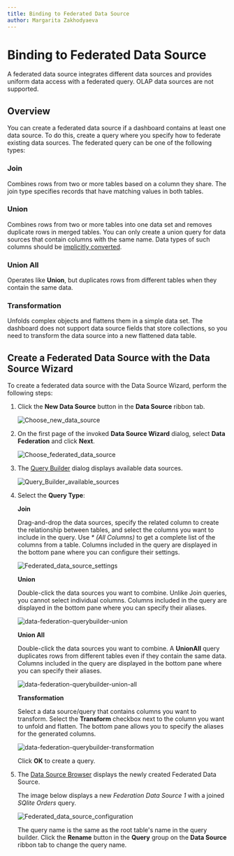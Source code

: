 ```yaml
---
title: Binding to Federated Data Source
author: Margarita Zakhodyaeva
---
```


# Binding to Federated Data Source

A federated data source integrates different data sources and provides uniform data access with a federated query. OLAP data sources are not supported.

## Overview

You can create a federated data source if a dashboard contains at least one data source. To do this, create a query where you specify how to federate existing data sources. The federated query can be one of the following types:

### Join
Combines rows from two or more tables based on a column they share. The join type specifies records that have matching values in both tables.

### Union
Combines rows from two or more tables into one data set and removes duplicate rows in merged tables. You can only create a union query for data sources that contain columns with the same name. Data types of such columns should be [implicitly converted](https://docs.microsoft.com/en-us/dotnet/csharp/programming-guide/types/casting-and-type-conversions#implicit-conversions).

### Union All
Operates like **Union**, but duplicates rows from different tables when they contain the same data.

### Transformation
Unfolds complex objects and flattens them in a simple data set. The dashboard does not support data source fields that store collections, so you need to transform the data source into a new flattened data table.

## Create a Federated Data Source with the Data Source Wizard

To create a federated data source with the Data Source Wizard, perform the following steps:

1. Click the **New Data Source** button in the **Data Source** ribbon tab.

   ![Choose_new_data_source](../../../images/choose-new-data-source.png)

2. On the first page of the invoked **Data Source Wizard** dialog, select **Data Federation** and click **Next**.

   ![Choose_federated_data_source](../../../images/choose-federated-data-source.png)

3. The [Query Builder](../../dashboard-designer/working-with-data/using-the-query-builder.md) dialog displays available data sources.

   ![Query_Builder_available_sources](../../../images/query-builder-available-sources.png)

4. Select the **Query Type**:

   **Join**

   Drag-and-drop the data sources, specify the related column to create the relationship between tables, and select the columns you want to include in the query. Use _* (All Columns)_ to get a complete list of the columns from a table. Columns included in the query are displayed in the bottom pane where you can configure their settings.

   ![Federated_data_source_settings](../../../images/federated-source-settings.png)

   **Union**

   Double-click the data sources you want to combine. Unlike Join queries, you cannot select individual columns. Columns included in the query are displayed in the bottom pane where you can specify their aliases.

   ![data-federation-querybuilder-union](../../../images/data-federation-querybuilder-union.png)

   **Union All** 

   Double-click the data sources you want to combine. A **UnionAll** query duplicates rows from different tables even if they contain the same data. Columns included in the query are displayed in the bottom pane where you can specify their aliases.

   ![data-federation-querybuilder-union-all](../../../images/data-federation-querybuilder-union-all.png)

   **Transformation**

   Select a data source/query that contains columns you want to transform. Select the **Transform** checkbox next to the column you want to unfold and flatten. The bottom pane allows you to specify the aliases for the generated columns.

   ![data-federation-querybuilder-transformation](../../../images/data-federation-querybuilder-transformation.png)

   Click **OK** to create a query.
 
5. The [Data Source Browser](../ui-elements/data-source-browser.md) displays the newly created Federated Data Source.

   The image below displays a new _Federation Data Source 1_ with a joined _SQlite Orders_ query.

   ![Federated_data_source_configuration](../../../images/data-source-browser-federated-data-source.png)

    The query name is the same as the root table's name in the query builder. Click the **Rename** button in the **Query** group on the **Data Source** ribbon tab to change the query name.
